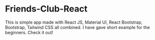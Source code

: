 # Friends-Club-React
This is simple app made with React JS, Material UI, React Bootstrap, Bootstrap, Tailwind CSS all combined. I have gave short example for the beginners. Check it out!
